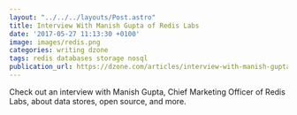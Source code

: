 ```yaml
---
layout: "../../../layouts/Post.astro"
title: Interview With Manish Gupta of Redis Labs
date: '2017-05-27 11:13:30 +0100'
image: images/redis.png
categories: writing dzone
tags: redis databases storage nosql
publication_url: https://dzone.com/articles/interview-with-manish-gupta-of-redis-labs
---
```


Check out an interview with Manish Gupta, Chief Marketing Officer of Redis Labs, about data stores, open source, and more.
